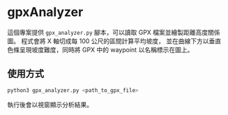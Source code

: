 # gpxAnalyzer

這個專案提供 `gpx_analyzer.py` 腳本，可以讀取 GPX 檔案並繪製距離高度關係圖。
程式會將 X 軸切成每 100 公尺的區間計算平均坡度，
並在曲線下方以垂直色條呈現坡度難度，同時將 GPX 中的 waypoint 以名稱標示在圖上。
## 使用方式

```bash
python3 gpx_analyzer.py <path_to_gpx_file>
```

執行後會以視窗顯示分析結果。
